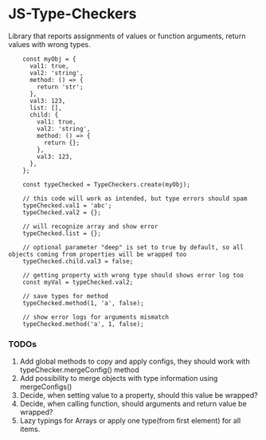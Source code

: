 # JS-Type-Checkers

Library that reports assignments of values or function arguments, return values with wrong types.
```
    const myObj = {
      val1: true,
      val2: 'string',
      method: () => {
        return 'str';
      },
      val3: 123,
      list: [],
      child: {
        val1: true,
        val2: 'string',
        method: () => {
          return {};
        },
        val3: 123,
      },
    };

    const typeChecked = TypeCheckers.create(myObj);

    // this code will work as intended, but type errors should spam
    typeChecked.val1 = 'abc';
    typeChecked.val2 = {};

    // will recognize array and show error
    typeChecked.list = {};

    // optional parameter "deep" is set to true by default, so all objects coming from properties will be wrapped too
    typeChecked.child.val3 = false;

    // getting property with wrong type should shows error log too
    const myVal = typeChecked.val2;

    // save types for method
    typeChecked.method(1, 'a', false);

    // show error logs for arguments mismatch
    typeChecked.method('a', 1, false);
```

### TODOs
1. Add global methods to copy and apply configs, they should work with typeChecker.mergeConfig() method
2. Add possibility to merge objects with type information using mergeConfigs()
3. Decide, when setting value to a property, should this value be wrapped?
4. Decide, when calling function, should arguments and return value be wrapped?
5. Lazy typings for Arrays or apply one type(from first element) for all items.
